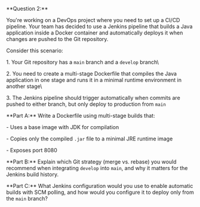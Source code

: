 \*\*Question 2:\*\*



You're working on a DevOps project where you need to set up a CI/CD pipeline. Your team has decided to use a Jenkins pipeline that builds a Java application inside a Docker container and automatically deploys it when changes are pushed to the Git repository.



Consider this scenario:



1\. Your Git repository has a `main` branch and a `develop` branch\

2\. You need to create a multi-stage Dockerfile that compiles the Java application in one stage and runs it in a minimal runtime environment in another stage\

3\. The Jenkins pipeline should trigger automatically when commits are pushed to either branch, but only deploy to production from `main`



\*\*Part A:\*\* Write a Dockerfile using multi-stage builds that:

\- Uses a base image with JDK for compilation

\- Copies only the compiled `.jar` file to a minimal JRE runtime image

\- Exposes port 8080



\*\*Part B:\*\* Explain which Git strategy (merge vs. rebase) you would recommend when integrating `develop` into `main`, and why it matters for the Jenkins build history.



\*\*Part C:\*\* What Jenkins configuration would you use to enable automatic builds with SCM polling, and how would you configure it to deploy only from the `main` branch?
